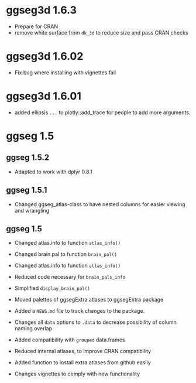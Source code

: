 # ggseg3d 1.6.3

- Prepare for CRAN  
- remove white surface from `dk_3d` to reduce size and pass CRAN checks

# ggseg3d 1.6.02

- Fix bug where installing with vignettes fail

# ggseg3d 1.6.01

- added ellipsis `...` to plotly::add_trace for people to add more arguments.  

# ggseg 1.5

## ggseg 1.5.2

* Adapted to work with dplyr 0.8.1

## ggseg 1.5.1

* Changed ggseg_atlas-class to have nested columns for easier viewing and wrangling

## ggseg 1.5

* Changed atlas.info to function `atlas_info()`
* Changed brain.pal to function `brain_pal()`
* Changed atlas.info to function `atlas_info()`
* Reduced code necessary for `brain_pals_info`
* Simplified `display_brain_pal()`
* Moved palettes of ggsegExtra atlases to ggsegExtra package

* Added a `NEWS.md` file to track changes to the package.
* Changes all `data` options to `.data` to decrease possibility of column naming overlap
* Added compatibility with `grouped` data.frames
* Reduced internal atlases, to improve CRAN compatibility
* Added function to install extra atlases from github easily
* Changes vignettes to comply with new functionality
